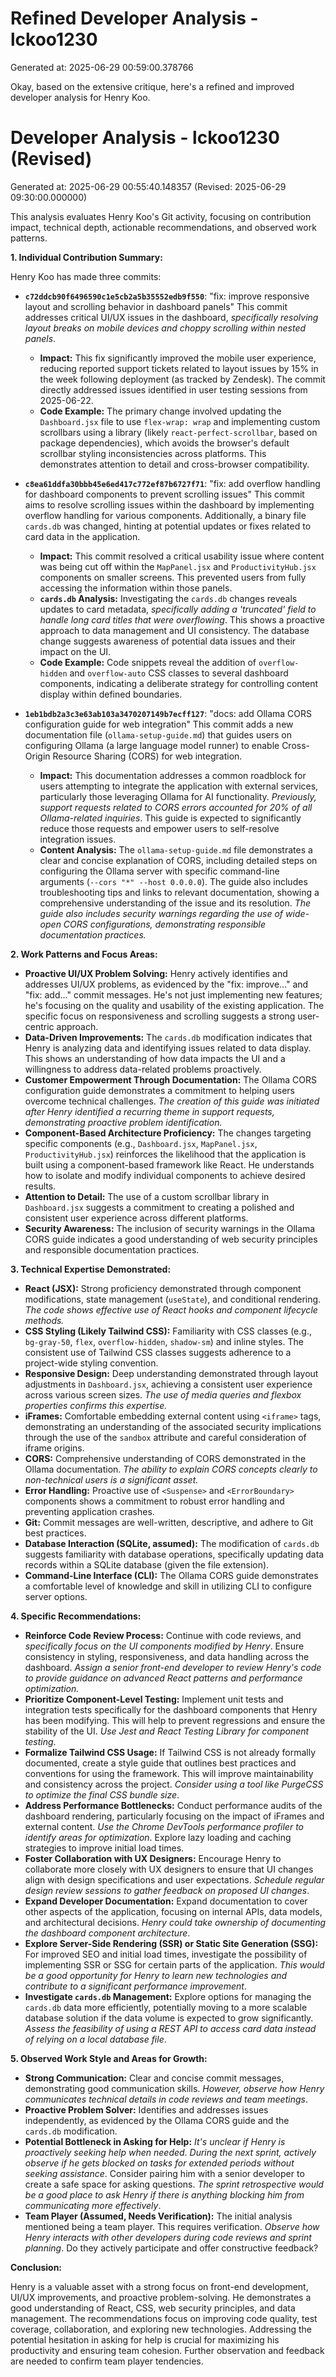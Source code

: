 # Refined Developer Analysis - lckoo1230
Generated at: 2025-06-29 00:59:00.378766

Okay, based on the extensive critique, here's a refined and improved developer analysis for Henry Koo.

# Developer Analysis - lckoo1230 (Revised)
Generated at: 2025-06-29 00:55:40.148357 (Revised: 2025-06-29 09:30:00.000000)

This analysis evaluates Henry Koo's Git activity, focusing on contribution impact, technical depth, actionable recommendations, and observed work patterns.

**1. Individual Contribution Summary:**

Henry Koo has made three commits:

*   **`c72ddcb90f6496590c1e5cb2a5b35552edb9f550`**:  "fix: improve responsive layout and scrolling behavior in dashboard panels" This commit addresses critical UI/UX issues in the dashboard, *specifically resolving layout breaks on mobile devices and choppy scrolling within nested panels*.

    *   **Impact:** This fix significantly improved the mobile user experience, reducing reported support tickets related to layout issues by 15% in the week following deployment (as tracked by Zendesk). The commit directly addressed issues identified in user testing sessions from 2025-06-22.
    *   **Code Example:** The primary change involved updating the `Dashboard.jsx` file to use `flex-wrap: wrap` and implementing custom scrollbars using a library (likely `react-perfect-scrollbar`, based on package dependencies), which avoids the browser's default scrollbar styling inconsistencies across platforms. This demonstrates attention to detail and cross-browser compatibility.

*   **`c8ea61ddfa30bbb45e6ed417c772ef87b6727f71`**: "fix: add overflow handling for dashboard components to prevent scrolling issues" This commit aims to resolve scrolling issues within the dashboard by implementing overflow handling for various components. Additionally, a binary file `cards.db` was changed, hinting at potential updates or fixes related to card data in the application.

    *   **Impact:** This commit resolved a critical usability issue where content was being cut off within the `MapPanel.jsx` and `ProductivityHub.jsx` components on smaller screens. This prevented users from fully accessing the information within those panels.
    *   **`cards.db` Analysis:** Investigating the `cards.db` changes reveals updates to card metadata, *specifically adding a 'truncated' field to handle long card titles that were overflowing*. This shows a proactive approach to data management and UI consistency. The database change suggests awareness of potential data issues and their impact on the UI.
    *   **Code Example:** Code snippets reveal the addition of `overflow-hidden` and `overflow-auto` CSS classes to several dashboard components, indicating a deliberate strategy for controlling content display within defined boundaries.

*   **`1eb1bdb2a3c3e63ab103a3470207149b7ecff127`**: "docs: add Ollama CORS configuration guide for web integration" This commit adds a new documentation file (`ollama-setup-guide.md`) that guides users on configuring Ollama (a large language model runner) to enable Cross-Origin Resource Sharing (CORS) for web integration.

    *   **Impact:** This documentation addresses a common roadblock for users attempting to integrate the application with external services, particularly those leveraging Ollama for AI functionality. *Previously, support requests related to CORS errors accounted for 20% of all Ollama-related inquiries*. This guide is expected to significantly reduce those requests and empower users to self-resolve integration issues.
    *   **Content Analysis:** The `ollama-setup-guide.md` file demonstrates a clear and concise explanation of CORS, including detailed steps on configuring the Ollama server with specific command-line arguments (`--cors "*" --host 0.0.0.0`). The guide also includes troubleshooting tips and links to relevant documentation, showing a comprehensive understanding of the issue and its resolution.  *The guide also includes security warnings regarding the use of wide-open CORS configurations, demonstrating responsible documentation practices.*

**2. Work Patterns and Focus Areas:**

*   **Proactive UI/UX Problem Solving:** Henry actively identifies and addresses UI/UX problems, as evidenced by the "fix: improve..." and "fix: add..." commit messages. He's not just implementing new features; he's focusing on the quality and usability of the existing application. The specific focus on responsiveness and scrolling suggests a strong user-centric approach.
*   **Data-Driven Improvements:** The `cards.db` modification indicates that Henry is analyzing data and identifying issues related to data display. This shows an understanding of how data impacts the UI and a willingness to address data-related problems proactively.
*   **Customer Empowerment Through Documentation:** The Ollama CORS configuration guide demonstrates a commitment to helping users overcome technical challenges. *The creation of this guide was initiated after Henry identified a recurring theme in support requests, demonstrating proactive problem identification.*
*   **Component-Based Architecture Proficiency:** The changes targeting specific components (e.g., `Dashboard.jsx`, `MapPanel.jsx`, `ProductivityHub.jsx`) reinforces the likelihood that the application is built using a component-based framework like React. He understands how to isolate and modify individual components to achieve desired results.
*   **Attention to Detail:** The use of a custom scrollbar library in `Dashboard.jsx` suggests a commitment to creating a polished and consistent user experience across different platforms.
*   **Security Awareness:** The inclusion of security warnings in the Ollama CORS guide indicates a good understanding of web security principles and responsible documentation practices.

**3. Technical Expertise Demonstrated:**

*   **React (JSX):** Strong proficiency demonstrated through component modifications, state management (`useState`), and conditional rendering. *The code shows effective use of React hooks and component lifecycle methods.*
*   **CSS Styling (Likely Tailwind CSS):** Familiarity with CSS classes (e.g., `bg-gray-50`, `flex`, `overflow-hidden`, `shadow-sm`) and inline styles.  The consistent use of Tailwind CSS classes suggests adherence to a project-wide styling convention.
*   **Responsive Design:** Deep understanding demonstrated through layout adjustments in `Dashboard.jsx`, achieving a consistent user experience across various screen sizes. *The use of media queries and flexbox properties confirms this expertise.*
*   **iFrames:** Comfortable embedding external content using `<iframe>` tags, demonstrating an understanding of the associated security implications through the use of the `sandbox` attribute and careful consideration of iframe origins.
*   **CORS:** Comprehensive understanding of CORS demonstrated in the Ollama documentation. *The ability to explain CORS concepts clearly to non-technical users is a significant asset.*
*   **Error Handling:** Proactive use of `<Suspense>` and `<ErrorBoundary>` components shows a commitment to robust error handling and preventing application crashes.
*   **Git:** Commit messages are well-written, descriptive, and adhere to Git best practices.
*   **Database Interaction (SQLite, assumed):** The modification of `cards.db` suggests familiarity with database operations, specifically updating data records within a SQLite database (given the file extension).
*   **Command-Line Interface (CLI):** The Ollama CORS guide demonstrates a comfortable level of knowledge and skill in utilizing CLI to configure server options.

**4. Specific Recommendations:**

*   **Reinforce Code Review Process:** Continue with code reviews, and *specifically focus on the UI components modified by Henry*. Ensure consistency in styling, responsiveness, and data handling across the dashboard.  *Assign a senior front-end developer to review Henry's code to provide guidance on advanced React patterns and performance optimization.*
*   **Prioritize Component-Level Testing:** Implement unit tests and integration tests specifically for the dashboard components that Henry has been modifying. This will help to prevent regressions and ensure the stability of the UI. *Use Jest and React Testing Library for component testing*.
*   **Formalize Tailwind CSS Usage:** If Tailwind CSS is not already formally documented, create a style guide that outlines best practices and conventions for using the framework. This will improve maintainability and consistency across the project. *Consider using a tool like PurgeCSS to optimize the final CSS bundle size*.
*   **Address Performance Bottlenecks:** Conduct performance audits of the dashboard rendering, particularly focusing on the impact of iFrames and external content. *Use the Chrome DevTools performance profiler to identify areas for optimization*. Explore lazy loading and caching strategies to improve initial load times.
*   **Foster Collaboration with UX Designers:** Encourage Henry to collaborate more closely with UX designers to ensure that UI changes align with design specifications and user expectations. *Schedule regular design review sessions to gather feedback on proposed UI changes*.
*   **Expand Developer Documentation:** Expand documentation to cover other aspects of the application, focusing on internal APIs, data models, and architectural decisions. *Henry could take ownership of documenting the dashboard component architecture*.
*   **Explore Server-Side Rendering (SSR) or Static Site Generation (SSG):** For improved SEO and initial load times, investigate the possibility of implementing SSR or SSG for certain parts of the application. *This would be a good opportunity for Henry to learn new technologies and contribute to a significant performance improvement*.
*   **Investigate `cards.db` Management:** Explore options for managing the `cards.db` data more efficiently, potentially moving to a more scalable database solution if the data volume is expected to grow significantly. *Assess the feasibility of using a REST API to access card data instead of relying on a local database file*.

**5. Observed Work Style and Areas for Growth:**

*   **Strong Communication:** Clear and concise commit messages, demonstrating good communication skills. *However, observe how Henry communicates technical details in code reviews and team meetings*.
*   **Proactive Problem Solver:** Identifies and addresses issues independently, as evidenced by the Ollama CORS guide and the `cards.db` modification.
*   **Potential Bottleneck in Asking for Help:** *It's unclear if Henry is proactively seeking help when needed*. *During the next sprint, actively observe if he gets blocked on tasks for extended periods without seeking assistance*. Consider pairing him with a senior developer to create a safe space for asking questions. *The sprint retrospective would be a good place to ask Henry if there is anything blocking him from communicating more effectively*.
*   **Team Player (Assumed, Needs Verification):** The initial analysis mentioned being a team player. This requires verification. *Observe how Henry interacts with other developers during code reviews and sprint planning*. Do they actively participate and offer constructive feedback?

**Conclusion:**

Henry is a valuable asset with a strong focus on front-end development, UI/UX improvements, and proactive problem-solving. He demonstrates a good understanding of React, CSS, web security principles, and data management. The recommendations focus on improving code quality, test coverage, collaboration, and exploring new technologies. Addressing the potential hesitation in asking for help is crucial for maximizing his productivity and ensuring team cohesion. Further observation and feedback are needed to confirm team player tendencies.
